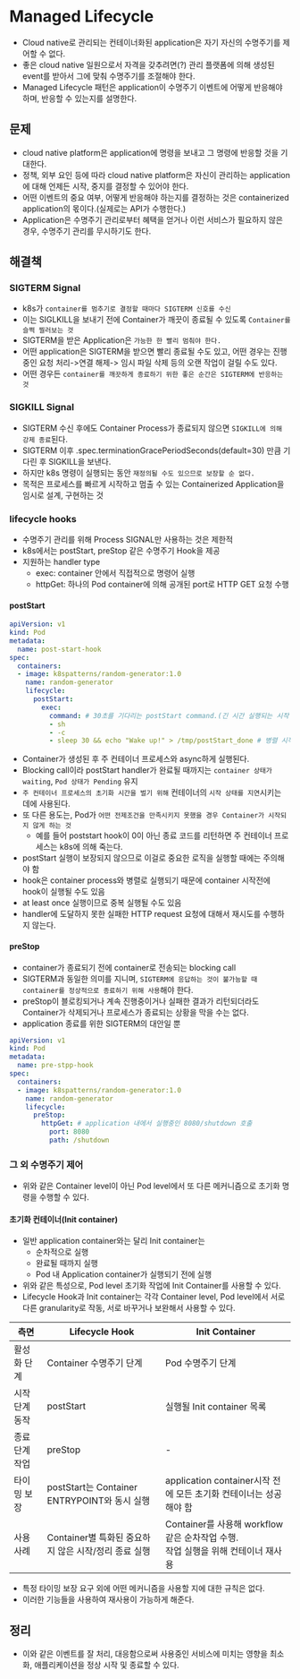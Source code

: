 # Managed Lifecycle
- Cloud native로 관리되는 컨테이너화된 application은 자기 자신의 수명주기를 제어할 수 없다.
- 좋은 cloud native 일원으로서 자격을 갖추려면(?) 관리 플랫폼에 의해 생성된 event를 받아서 그에 맞춰 수명주기를 조절해야 한다.
- Managed Lifecycle 패턴은 application이 수명주기 이벤트에 어떻게 반응해야 하며, 반응할 수 있는지를 설명한다.

## 문제
- cloud native platform은 application에 명령을 보내고 그 명령에 반응할 것을 기대한다.
- 정책, 외부 요인 등에 따라 cloud native platform은 자신이 관리하는 application에 대해 언제든 시작, 중지를 결정할 수 있어야 한다.
- 어떤 이벤트의 중요 여부, 어떻게 반응해야 하는지를 결정하는 것은 containerized application의 몫이다.(실제로는 API가 수행한다.)
- Application은 수명주기 관리로부터 혜택을 얻거나 이런 서비스가  필요하지 않은 경우, 수명주기 관리를 무시하기도 한다.

## 해결책
### SIGTERM Signal
- k8s가 `container를 멈추기로 결정할 때마다 SIGTERM 신호를 수신`
- 이는 SIGLKILL을 보내기 전에 Container가 깨끗이 종료될 수 있도록 `Container를 슬쩍 찔러보는 것`
- SIGTERM을 받은 Application은 `가능한 한 빨리 멈춰야 한다.`
- 어떤 application은 SIGTERM을 받으면 빨리 종료될 수도 있고, 어떤 경우는 진행 중인 요청 처리->연결 해제-> 임시 파일 삭제 등의 오랜 작업이 걸릴 수도 있다.
- 어떤 경우든 `container를 깨끗하게 종료하기 위한 좋은 순간은 SIGTERM에 반응하는 것`

### SIGKILL Signal
- SIGTERM 수신 후에도 Container Process가 종료되지 않으면 `SIGKILL에 의해 강제 종료`된다.
- SIGTERM 이후 .spec.terminationGracePeriodSeconds(default=30) 만큼 기다린 후 SIGKILL을 보낸다.
- 하지만 k8s 명령이 실행되는 동안 `재정의될 수도 있으므로 보장할 순 없다.`
- 목적은 프로세스를 빠르게 시작하고 멈출 수 있는 Containerized Application을 임시로 설계, 구현하는 것

### lifecycle hooks
- 수명주기 관리를 위해 Process SIGNAL만 사용하는 것은 제한적
- k8s에서는 postStart, preStop 같은 수명주기 Hook을 제공
- 지원하는 handler type
  - exec: container 안에서 직접적으로 명령어 실행
  - httpGet: 하나의 Pod container에 의해 공개된 port로 HTTP GET 요청 수행

#### postStart
```yaml
apiVersion: v1
kind: Pod
metadata:
  name: post-start-hook
spec:
  containers:
  - image: k8spatterns/random-generator:1.0
    name: random-generator
    lifecycle:
      postStart:
        exec:
          command: # 30초를 기다리는 postStart command.(긴 시간 실행되는 시작 코드가 있을 수 있으므로 이에 대한 시뮬레이션)
          - sh
          - -c
          - sleep 30 && echo "Wake up!" > /tmp/postStart_done # 병렬 시작하는 주 application과의 sync를 위해 트리거 파일 사용
```

- Container가 생성된 후 주 컨테이너 프로세스와 async하게 실행된다.
- Blocking call이라 postStart handler가 완료될 때까지는 `container 상태가 waiting`, `Pod 상태가 Pending` 유지
- `주 컨테이너 프로세스의 초기화 시간을 벌기 위해` 컨테이너의 `시작 상태를 지연`시키는 데에 사용된다.
- 또 다른 용도는, Pod가 `어떤 전제조건을 만족시키지 못했을 경우 Container가 시작되지 않게 하는 것`
  - 예를 들어 poststart hook이 0이 아닌 종료 코드를 리턴하면 주 컨테이너 프로세스는 k8s에 의해 죽는다.
- postStart 실행이 보장되지 않으므로 이걸로 중요한 로직을 실행할 때에는 주의해야 함
- hook은 container process와 병렬로 실행되기 때문에 container 시작전에 hook이 실행될 수도 있음 
- at least once 실행이므로 중복 실행될 수도 있음
- handler에 도달하지 못한 실패한 HTTP request 요청에 대해서 재시도를 수행하지 않는다.

#### preStop
- container가 종료되기 전에 container로 전송되는 blocking call
- SIGTERM과 동일한 의미를 지니며, `SIGTERM에 응답하는 것이 불가능할 때 container를 정상적으로 종료하기 위해 사용`해야 한다.
- preStop이 블로킹되거나 계속 진행중이거나 실패한 결과가 리턴되더라도 Container가 삭제되거나 프로세스가 종료되는 상황을 막을 수는 없다.
- application 종료를 위한 SIGTERM의 대안일 뿐
```yaml
apiVersion: v1
kind: Pod
metadata:
  name: pre-stpp-hook
spec:
  containers:
  - image: k8spatterns/random-generator:1.0
    name: random-generator
    lifecycle:
      preStop:
        httpGet: # application 내에서 실행중인 8080/shutdown 호출
          port: 8080
          path: /shutdown
```

### 그 외 수명주기 제어
- 위와 같은 Container level이 아닌 Pod level에서 또 다른 메커니즘으로 초기화 명령을 수행할 수 있다.
#### 초기화 컨테이너(Init container)
- 일반 application container와는 달리 Init container는 
  - 순차적으로 실행
  - 완료될 때까지 실행
  - Pod 내 Application container가 실행되기 전에 실행
- 위와 같은 특성으로, Pod level 초기화 작업에 Init Container를 사용할 수 있다.
- Lifecycle Hook과 Init container는 각각 Container level, Pod level에서 서로 다른 granularity로 작동, 서로 바꾸거나 보완해서 사용할 수 있다.

|측면 | Lifecycle Hook | Init Container |
|----|----------------|----------------|
|활성화 단계| Container 수명주기 단계 |  Pod 수명주기 단계 |
| 시작 단계 동작 | postStart | 실행될 Init container 목록 |
| 종료 단계 작업 | preStop | -|
|타이밍 보장 | postStart는 Container ENTRYPOINT와 동시 실행 | application container시작 전에 모든 초기화 컨테이너는 성공해야 함 |
| 사용 사례| Container별 특화된 중요하지 않은 시작/정리 종료 실행 | Container를 사용해 workflow같은 순차작업 수행. <br>작업 실행을 위해 컨테이너 재사용|
- 특정 타이밍 보장 요구 외에 어떤 메커니즘을 사용할 지에 대한 규칙은 없다.
- 이러한 기능들을 사용하여 재사용이 가능하게 해준다.

## 정리
- 이와 같은 이벤트를 잘 처리, 대응함으로써 사용중인 서비스에 미치는 영향을 최소화, 애플리케이션을 정상 시작 및 종료할 수 있다.
